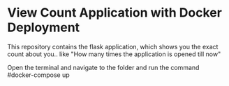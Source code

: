 # View Count Application with Docker Deployment 
This repository contains the flask application, which shows you the exact count about you.. like "How many times the application is opened till now"

Open the terminal and navigate to the folder and run the command #docker-compose up
